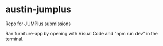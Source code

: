 # austin-jumplus
Repo for JUMPlus submissions

Ran furniture-app by opening with Visual Code and "npm run dev" in the terminal.
